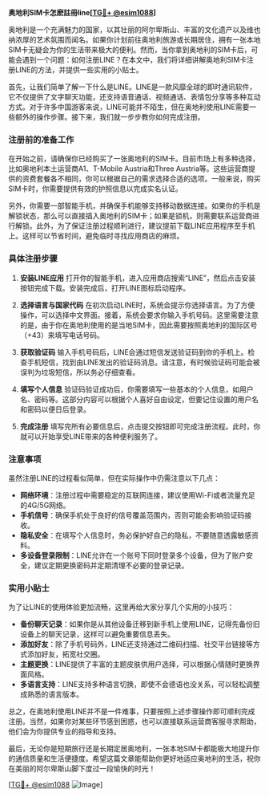 **奥地利SIM卡怎麽註冊line[[TG💪+ @esim1088](https://t.me/s/esim1088)]**

奥地利是一个充满魅力的国家，以其壮丽的阿尔卑斯山、丰富的文化遗产以及维也纳浓厚的艺术氛围而闻名。如果你计划前往奥地利旅游或长期居住，拥有一张本地SIM卡无疑会为你的生活带来极大的便利。然而，当你拿到奥地利的SIM卡后，可能会遇到一个问题：如何注册LINE？在本文中，我们将详细讲解奥地利SIM卡注册LINE的方法，并提供一些实用的小贴士。

首先，让我们简单了解一下什么是LINE。LINE是一款风靡全球的即时通讯软件，它不仅提供了文字聊天功能，还支持语音通话、视频通话、表情包分享等多种互动方式。对于许多中国游客来说，LINE可能并不陌生，但在奥地利使用LINE需要一些额外的操作步骤。接下来，我们就一步步教你如何完成注册。

### 注册前的准备工作

在开始之前，请确保你已经购买了一张奥地利的SIM卡。目前市场上有多种选择，比如奥地利本土运营商A1、T-Mobile Austria和Three Austria等。这些运营商提供的资费套餐各不相同，你可以根据自己的需求选择合适的选项。一般来说，购买SIM卡时，你需要提供有效的护照信息以完成实名认证。

另外，你需要一部智能手机，并确保手机能够支持移动数据连接。如果你的手机是解锁状态，那么可以直接插入奥地利的SIM卡；如果是锁机，则需要联系运营商进行解锁。此外，为了保证注册过程顺利进行，建议提前下载LINE应用程序至手机上。这样可以节省时间，避免临时寻找应用商店的麻烦。

### 具体注册步骤

1. **安装LINE应用**
   打开你的智能手机，进入应用商店搜索“LINE”，然后点击安装按钮完成下载。安装完成后，打开LINE图标启动程序。

2. **选择语言与国家代码**
   在初次启动LINE时，系统会提示你选择语言。为了方便操作，可以选择中文界面。接着，系统会要求你输入手机号码。这里需要注意的是，由于你在奥地利使用的是当地SIM卡，因此需要按照奥地利的国际区号（+43）来填写电话号码。

3. **获取验证码**
   输入手机号码后，LINE会通过短信发送验证码到你的手机上。检查手机短信，找到由LINE发出的验证码消息。请注意，有时候验证码可能会被误判为垃圾短信，所以务必仔细查看。

4. **填写个人信息**
   验证码验证成功后，你需要填写一些基本的个人信息，如用户名、密码等。这部分内容可以根据个人喜好自由设定，但要记住设置的用户名和密码以便日后登录。

5. **完成注册**
   填写完所有必要信息后，点击提交按钮即可完成注册流程。此时，你就可以开始享受LINE带来的各种便利服务了。

### 注意事项

虽然注册LINE的过程看似简单，但在实际操作中仍需注意以下几点：

- **网络环境**：注册过程中需要稳定的互联网连接，建议使用Wi-Fi或者流量充足的4G/5G网络。
- **手机信号**：确保手机处于良好的信号覆盖范围内，否则可能会影响验证码接收。
- **隐私安全**：在填写个人信息时，务必保护好自己的隐私，不要随意透露敏感资料。
- **多设备登录限制**：LINE允许在一个账号下同时登录多个设备，但为了账户安全，建议定期更换密码并定期清理不必要的登录记录。

### 实用小贴士

为了让LINE的使用体验更加流畅，这里再给大家分享几个实用的小技巧：

- **备份聊天记录**：如果你是从其他设备迁移到新手机上使用LINE，记得先备份旧设备上的聊天记录，这样可以避免重要信息丢失。
- **添加好友**：除了手机号码外，LINE还支持通过二维码扫描、社交平台链接等方式添加好友，拓宽社交圈。
- **主题更换**：LINE提供了丰富的主题皮肤供用户选择，可以根据心情随时更换界面风格。
- **多语言支持**：LINE支持多种语言切换，即使不会德语也没关系，可以轻松调整成熟悉的语言版本。

总之，在奥地利使用LINE并不是一件难事，只要按照上述步骤操作即可顺利完成注册。当然，如果你对某些环节感到困惑，也可以直接联系运营商客服寻求帮助，他们会为你提供专业的指导和支持。

最后，无论你是短期旅行还是长期定居奥地利，一张本地SIM卡都能极大地提升你的通信质量和生活便捷度。希望这篇文章能帮助你更好地适应奥地利的生活，祝你在美丽的阿尔卑斯山脚下度过一段愉快的时光！

[[TG💪+ @esim1088](https://t.me/s/esim1088) ![Image](https://i.postimg.cc/4NQfJmqS/Snipaste-2025-05-13-00-14-12.png)]
